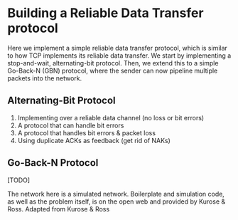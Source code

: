 # Building a Reliable Data Transfer protocol
Here we implement a simple reliable data transfer protocol, which is similar
to how TCP implements its reliable data transfer. We start by implementing
a stop-and-wait, alternating-bit protocol. Then, we extend this to a simple
Go-Back-N (GBN) protocol, where the sender can now pipeline multiple packets
into the network.

## Alternating-Bit Protocol
1. Implementing over a reliable data channel (no loss or bit errors)
2. A protocol that can handle bit errors
3. A protocol that handles bit errors & packet loss
4. Using duplicate ACKs as feedback (get rid of NAKs)

## Go-Back-N Protocol
[TODO]

The network here is a simulated network. Boilerplate and simulation code, as
well as the problem itself, is on the open web and provided by Kurose & Ross.
Adapted from Kurose & Ross
